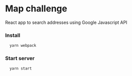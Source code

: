 # Map challenge
React app to search addresses using Google Javascript API

### Install
```sh
  yarn webpack
```

### Start server
```sh
  yarn start
```